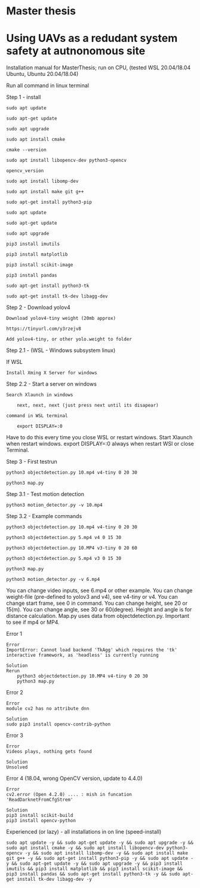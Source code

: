 # Master thesis
# Using UAVs as a redudant system safety at autnonomous site

Installation manual for MasterThesis; run on CPU, (tested WSL 20.04/18.04 Ubuntu, Ubuntu 20.04/18.04)

Run all command in linux terminal

Step 1 - install

	sudo apt update
	
	sudo apt-get update
	
	sudo apt upgrade
	
	sudo apt install cmake

	cmake --version

	sudo apt install libopencv-dev python3-opencv

	opencv_version

	sudo apt install libomp-dev

	sudo apt install make git g++

	sudo apt-get install python3-pip

	sudo apt update
	
	sudo apt-get update
	
	sudo apt upgrade
		
	pip3 install imutils

	pip3 install matplotlib

	pip3 install scikit-image

	pip3 install pandas

	sudo apt-get install python3-tk

	sudo apt-get install tk-dev libagg-dev

Step 2 - Download yolov4

	Download yolov4-tiny weight (20mb approx) 

	https://tinyurl.com/y3rzejv8
	
	Add yolov4-tiny, or other yolo.weight to folder 

Step 2.1 - (WSL - Windows subsystem linux)

If WSL

	Install Xming X Server for windows

Step 2.2 - Start a server on windows
	
	Search Xlaunch in windows

		next, next, next (just press next until its disapear)

	command in WSL terminal
	
		export DISPLAY=:0

Have to do this every time you close WSL or restart windows. Start Xlaunch when restart windows. export DISPLAY=:0 always when restart WSl or close Terminal. 

Step 3 - First testrun

	python3 objectdetection.py 10.mp4 v4-tiny 0 20 30
	
	python3 map.py
	
Step 3.1 - Test motion detection
	
	python3 motion_detector.py -v 10.mp4
	

Step 3.2 - Example commands
	
	python3 objectdetection.py 10.mp4 v4-tiny 0 20 30
	
	python3 objectdetection.py 5.mp4 v4 0 15 30
	
	python3 objectdetection.py 10.MP4 v3-tiny 0 20 60
	
	python3 objectdetection.py 5.mp4 v3 0 15 30
	
	python3 map.py
	
	python3 motion_detector.py -v 6.mp4

You can change video inputs, see 6.mp4 or other example. You can change weight-file (pre-defined to yolov3 and v4), see v4-tiny or v4. You can change start frame, see 0 in command. You can change height, see 20 or 15(m). You can change angle, see 30 or 60(degree). Height and angle is for distance calculation. Map.py uses data from objectdetection.py. Important to see if mp4 or MP4.

Error 1
	
	Error
	ImportError: Cannot load backend 'TkAgg' which requires the 'tk' interactive framework, as 'headless' is currently running

	Solution
	Rerun
		python3 objectdetection.py 10.MP4 v4-tiny 0 20 30
		python3 map.py
	
Error 2
	
	Error
	module cv2 has no attribute dnn
	
	Solution
	sudo pip3 install opencv-contrib-python
	
Error 3
	
	Error
	Videos plays, nothing gets found

	Solution
	Unsolved 
	
Error 4 (18.04, wrong OpenCV version, update to 4.4.0)
	
	Error
	cv2.error (Open 4.2.0) .... : mish in funcation 'ReadDarknetFromCfgStrem'

	Solution
	pip3 install scikit-build
	pip3 install opencv-python
	
Experienced (or lazy) - all installations in on line (speed-install)

	sudo apt update -y && sudo apt-get update -y && sudo apt upgrade -y && sudo apt install cmake -y && sudo apt install libopencv-dev python3-opencv -y && sudo apt install libomp-dev -y && sudo apt install make git g++ -y && sudo apt-get install python3-pip -y && sudo apt update -y && sudo apt-get update -y && sudo apt upgrade -y && pip3 install imutils && pip3 install matplotlib && pip3 install scikit-image && pip3 install pandas && sudo apt-get install python3-tk -y && sudo apt-get install tk-dev libagg-dev -y 
